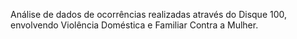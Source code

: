 Análise de dados de ocorrências realizadas através do Disque 100, envolvendo Violência Doméstica e Familiar Contra a Mulher.
